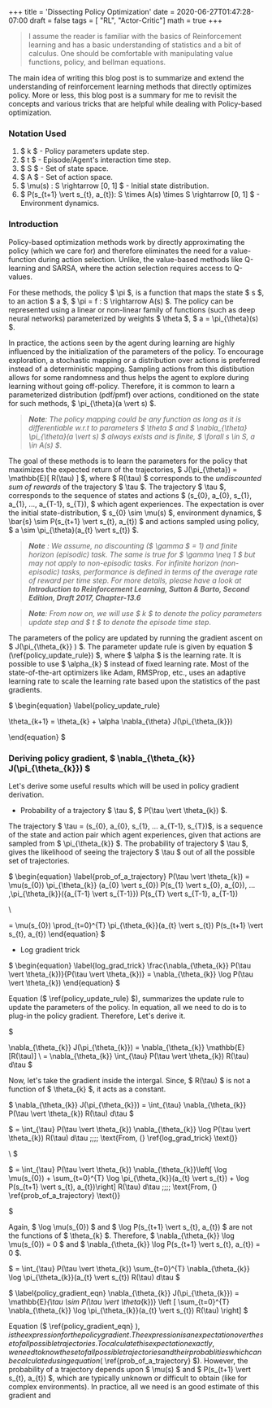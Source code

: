 +++
title = 'Dissecting Policy Optimization'
date = 2020-06-27T01:47:28-07:00
draft = false
tags = [ "RL", "Actor-Critic"]
math = true
+++

> I assume the reader is familiar with the basics of Reinforcement learning and has a basic understanding of statistics and a bit of calculus. One should be comfortable with manipulating value functions, policy, and bellman equations. 

The main idea of writing this blog post is to summarize and extend the understanding of reinforcement learning methods that directly optimizes policy. More or less, this blog post is a summary for me to revisit the concepts and various tricks that are helpful while dealing with Policy-based optimization. 

### Notation Used

1. $ k $ - Policy parameters update step.
2. $ t $ - Episode/Agent's interaction time step.
3. $ S $ - Set of state space.
4. $ A $ - Set of action space.
5. $ \mu(s) : S \rightarrow [0, 1] $ - Initial state distribution.
6. $ P(s_{t+1} \vert s_{t}, a_{t}): S \times A(s) \times S \rightarrow [0, 1] $ - Environment dynamics. 

### Introduction

Policy-based optimization methods work by directly approximating the policy (which we care for) and therefore eliminates the need for a value-function during action selection. Unlike, the value-based methods like Q-learning and SARSA, where the action selection requires access to Q-values. 

For these methods, the policy $ \pi $, is a function that maps the state $ s $, to an action $ a $, $ \pi = f : S \rightarrow A(s) $. The policy can be represented using a linear or non-linear family of functions (such as deep neural networks) parameterized by weights $ \theta $, $ a = \pi_{\theta}(s) $. 

In practice, the actions seen by the agent during learning are highly influenced by the initialization of the parameters of the policy. To encourage exploration, a stochastic mapping or a distribution over actions is preferred instead of a deterministic mapping. Sampling actions from this distibution allows for some randomness and thus helps the agent to explore during learning without going off-policy. Therefore, it is common to learn a parameterized distribution (pdf/pmf) over actions, conditioned on the state for such methods, $ \pi_{\theta}(a \vert s) $. 

> ***Note**: The policy mapping could be any function as long as it is differentiable w.r.t to parameters $ \theta $ and $ \nabla_{\theta} \pi_{\theta}(a \vert s) $ always exists and is finite, $ \forall s \in S, a \in A(s) $*.


The goal of these methods is to learn the parameters for the policy that maximizes the expected return of the trajectories, $ J(\pi_{\theta}) = \mathbb{E}[ R(\tau) ] $, where $ R(\tau) $ corresponds to the *undiscounted sum of rewards* of the trajectory $ \tau $. The trajectory $ \tau $, corresponds to the sequence of states and actions $ (s_{0}, a_{0}, s_{1}, a_{1}, ..., a_{T-1}, s_{T}), $ which agent experiences. The expectation is over the initial state-distribution, $ s_{0} \sim \mu(s) $, environment dynamics, $ \bar{s} \sim P(s_{t+1} \vert s_{t}, a_{t}) $ and actions sampled using policy, $ a \sim \pi_{\theta}(a_{t} \vert s_{t}) $.


> ***Note** : We assume, no discounting ($ \gamma $ = 1) and finite horizon (episodic) task. The same is true for $ \gamma \neq 1 $ but may not apply to non-episodic tasks. For infinite horizon (non-episodic) tasks, performance is defined in terms of the average rate of reward per time step. For more details, please have a look at **Introduction to Reinforcement Learning, Sutton & Barto, Second Edition, Draft 2017, Chapter-13.6***

> ***Note**: From now on, we will use $ k $ to denote the policy parameters update step and $ t $ to denote the episode time step*.

The parameters of the policy are updated by running the gradient ascent on $ J(\pi_{\theta_{k}} ) $. The parameter update rule is given by equation $ (\ref{policy_update_rule}) $, where $ \alpha $ is the learning rate. It is possible to use $ \alpha_{k} $ instead of fixed learning rate. Most of the state-of-the-art optimizers like Adam, RMSProp, etc., uses an adaptive learning rate to scale the learning rate based upon the statistics of the past gradients.


$
\begin{equation}
\label{policy_update_rule}

\theta_{k+1} = \theta_{k} + \alpha \nabla_{\theta} J(\pi_{\theta_{k}})
 
\end{equation}
$

### Deriving policy gradient, $ \nabla_{\theta_{k}} J(\pi_{\theta_{k}}) $

Let's derive some useful results which will be used in policy gradient derivation.

* Probability of a trajectory $ \tau $, $ P(\tau \vert \theta_{k}) $.

The trajectory $ \tau = (s_{0}, a_{0}, s_{1}, ... a_{T-1}, s_{T})$, is a sequence of the state and action pair which agent experiences, given that actions are sampled from $ \pi_{\theta_{k}} $. The probability of trajectory $ \tau $, gives the likelihood of seeing the trajectory $ \tau $ out of all the possible set of trajectories.

$
\begin{equation}
\label{prob_of_a_trajectory}
P(\tau \vert \theta_{k}) = \mu(s_{0}) \pi_{\theta_{k}} (a_{0} \vert s_{0}) P(s_{1} \vert s_{0}, a_{0}), ... ,\pi_{\theta_{k}}({a_{T-1} \vert s_{T-1}}) P(s_{T} \vert s_{T-1}, a_{T-1}) 

\\

= \mu(s_{0}) \prod_{t=0}^{T} \pi_{\theta_{k}}(a_{t} \vert s_{t}) P(s_{t+1} \vert s_{t}, a_{t})
\end{equation}
$

* Log gradient trick


$
\begin{equation}
\label{log_grad_trick}
\frac{\nabla_{\theta_{k}} P(\tau \vert \theta_{k})}{P(\tau \vert \theta_{k})} = \nabla_{\theta_{k}} \log P(\tau \vert \theta_{k})
\end{equation}
$

Equation ($ \ref{policy_update_rule} $), summarizes the update rule to update the parameters of the policy. In equation, all we need to do is to plug-in the policy gradient. Therefore, Let's derive it.

$

\nabla_{\theta_{k}} J(\pi_{\theta_{k}}) = \nabla_{\theta_{k}} \mathbb{E} [R(\tau)]
\\
= \nabla_{\theta_{k}} \int_{\tau} P(\tau \vert \theta_{k}) R(\tau) d\tau
$

Now, let's take the gradient inside the intergal. Since, $ R(\tau) $ is not a function of $ \theta_{k} $, it acts as a constant.

$
\nabla_{\theta_{k}} J(\pi_{\theta_{k}}) =  \int_{\tau} \nabla_{\theta_{k}} P(\tau \vert \theta_{k}) R(\tau) d\tau
$

$
=  \int_{\tau} P(\tau \vert \theta_{k}) \nabla_{\theta_{k}} \log P(\tau \vert \theta_{k}) R(\tau) d\tau \;\;\;\; \text{From, (} \ref{log_grad_trick} \text{)}

\\
$

$
=  \int_{\tau} P(\tau \vert \theta_{k}) \nabla_{\theta_{k}}\left[ \log \mu(s_{0}) + \sum_{t=0}^{T} \log \pi_{\theta_{k}}(a_{t} \vert s_{t}) + \log P(s_{t+1} \vert s_{t}, a_{t})\right] R(\tau) d\tau \;\;\;\; \text{From, (} \ref{prob_of_a_trajectory} \text{)}

$

Again, $  \log \mu(s_{0}) $ and $ \log P(s_{t+1} \vert s_{t}, a_{t}) $ are not the functions of $ \theta_{k} $. Therefore, $ \nabla_{\theta_{k}} \log \mu(s_{0}) = 0 $ and $ \nabla_{\theta_{k}} \log P(s_{t+1} \vert s_{t}, a_{t}) = 0 $.

$
=  \int_{\tau} P(\tau \vert \theta_{k}) \sum_{t=0}^{T} \nabla_{\theta_{k}} \log \pi_{\theta_{k}}(a_{t} \vert s_{t}) R(\tau) d\tau
$

$
\label{policy_gradient_eqn}
\nabla_{\theta_{k}} J(\pi_{\theta_{k}}) =  \mathbb{E}_{\tau \sim P(\tau \vert \theta_{k})} \left [ \sum_{t=0}^{T} \nabla_{\theta_{k}} \log \pi_{\theta_{k}}(a_{t} \vert s_{t}) R(\tau) \right]
$

Equation ($ \ref{policy_gradient_eqn} $), is the expression for the policy gradient. The expression is an expectation over the set of all possible trajectories. To calculate this expectation exactly, we need to know the set of all possible trajectories and their probablities which can be calculated using equation ($ \ref{prob_of_a_trajectory} $). However, the probability of a trajectory depends upon $ \mu(s) $ and $ P(s_{t+1} \vert s_{t}, a_{t}) $, which are typically unknown or difficult to obtain (like for complex environments). In practice, all we need is an good estimate of this gradient and 